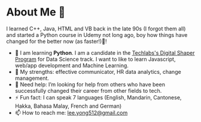 # About Me 👋
I learned C++, Java, HTML and VB back in the late 90s (I forgot them all) and started a Python course in Udemy not long ago, boy how things have changed for the better now (as faster!)🤯! 

- 🌱 I am learning **Python**. I am a candidate in the [Techlabs's Digital Shaper Program](https://www.techlabs.org/) for Data Science track.  I want to like to learn Javascript, web/app development and Machine Learning. 
- 💪 My strengths: effective communicator, HR data analytics, change management. 
- 🤔 Need help: I’m looking for help from others who have been successfully changed their career from other fields to tech.
- ⚡ Fun fact: I can speak 7 languages (English, Mandarin, Cantonese, Hakka, Bahasa Malay, French and German)
- 📫 How to reach me: lee.yong512@gmail.com

<!--
**slimrivermoi/slimrivermoi** is a ✨ _special_ ✨ repository because its `README.md` (this file) appears on your GitHub profile.

Here are some ideas to get you started:

- 🔭 I’m currently working on ...
- 🌱 I’m currently learning ...
- 👯 I’m looking to collaborate on ...
- 🤔 I’m looking for help with ...
- 💬 Ask me about ...
- 📫 How to reach me: ...
- 😄 Pronouns: ...
- ⚡ Fun fact: ...
-->
